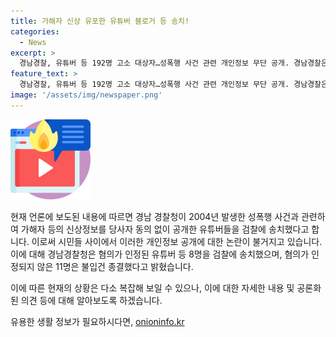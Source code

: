 ```yaml
---
title: 가해자 신상 유포한 유튜버 블로거 등 송치!
categories:
  - News
excerpt: >
  경남경찰, 유튜버 등 192명 고소 대상자…성폭행 사건 관련 개인정보 무단 공개. 경남경찰은 20년 전 밀양 성폭행 사건과 관련, 가해자 등의 개인정보를 유튜브 등에 무단 공개한 192명을 고소했다. 관련하여 469건의 진정과 고소·고발사건이 접수되었고, 조사가 계속될 예정이다. 해당 사건은 2004년 발생한 고교생 44명이 여중생을 성폭행한 사건으로, 재조명되면서 공분을 일으키고 있다.
feature_text: >
  경남경찰, 유튜버 등 192명 고소 대상자…성폭행 사건 관련 개인정보 무단 공개. 경남경찰은 20년 전 밀양 성폭행 사건과 관련, 가해자 등의 개인정보를 유튜브 등에 무단 공개한 192명을 고소했다. 관련하여 469건의 진정과 고소·고발사건이 접수되었고, 조사가 계속될 예정이다. 해당 사건은 2004년 발생한 고교생 44명이 여중생을 성폭행한 사건으로, 재조명되면서 공분을 일으키고 있다.
image: '/assets/img/newspaper.png'
---
```


<p><img src="/assets/img/news.png" alt="rentncar 속보" /></p>

<p>현재 언론에 보도된 내용에 따르면 경남 경찰청이 2004년 발생한 성폭행 사건과 관련하여 가해자 등의 신상정보를 당사자 동의 없이 공개한 유튜버들을 검찰에 송치했다고 합니다. 이로써 시민들 사이에서 이러한 개인정보 공개에 대한 논란이 불거지고 있습니다. 이에 대해 경남경찰청은 혐의가 인정된 유튜버 등 8명을 검찰에 송치했으며, 혐의가 인정되지 않은 11명은 불입건 종결했다고 밝혔습니다.</p>

<p>이에 따른 현재의 상황은 다소 복잡해 보일 수 있으나, 이에 대한 자세한 내용 및 공론화된 의견 등에 대해 알아보도록 하겠습니다.</p>
유용한 생활 정보가 필요하시다면, <a href="https://onioninfo.kr" rel="dofollow">onioninfo.kr</a>


